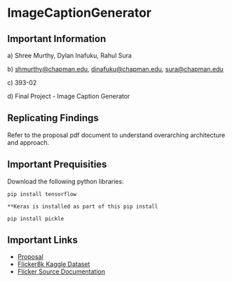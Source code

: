 # ImageCaptionGenerator

## Important Information

a) Shree Murthy, Dylan Inafuku, Rahul Sura

b) shmurthy@chapman.edu, dinafuku@chapman.edu, sura@chapman.edu

c) 393-02

d) Final Project - Image Caption Generator

## Replicating Findings

Refer to the proposal pdf document to understand overarching architecture and approach. 

## Important Prequisities

Download the following python libraries:
```
pip install tensorflow

**Keras is installed as part of this pip install
``` 

```
pip install pickle
```


## Important Links 
- [Proposal](https://github.com/shmurthy08/ImageCaptionGenerator/blob/main/proposal.pdf)
- [Flicker8k Kaggle Dataset](https://www.kaggle.com/datasets/adityajn105/flickr8k)
- [Flicker Source Documentation](https://hockenmaier.cs.illinois.edu/8k-pictures.html)